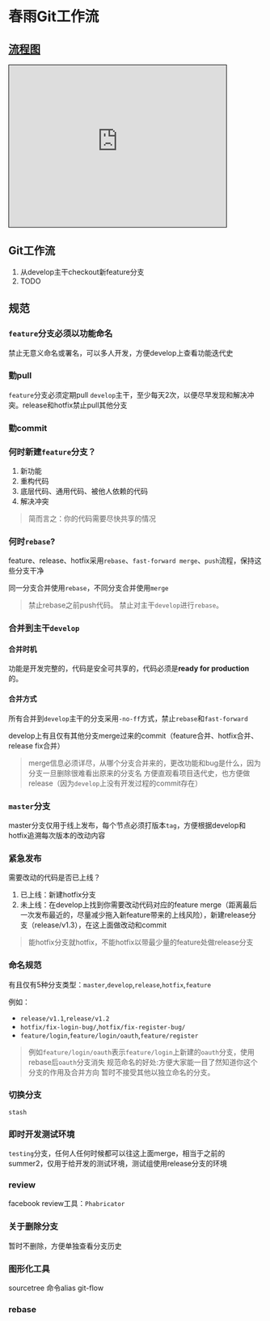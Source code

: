 # 春雨Git工作流

## [流程图](http://www.processon.com/diagraming/546893f0e4b054d6db9ebc1c)

<iframe id="embed_dom" name="embed_dom" frameborder="0" style="border:1px solid #000;display:block;width:430px; height:320px;" src="http://www.processon.com/embed/546893f0e4b054d6db9ebc1c"></iframe>

## Git工作流
1. 从develop主干checkout新feature分支
2. TODO



## 规范

### `feature`分支必须以功能命名
禁止无意义命名或署名，可以多人开发，方便develop上查看功能迭代史

### 勤pull
`feature`分支必须定期pull `develop`主干，至少每天2次，以便尽早发现和解决冲突。release和hotfix禁止pull其他分支

### 勤commit

### 何时新建`feature`分支？
1. 新功能
2. 重构代码
3. 底层代码、通用代码、被他人依赖的代码
4. 解决冲突

>简而言之：你的代码需要尽快共享的情况

### 何时`rebase`?
feature、release、hotfix采用`rebase`、`fast-forward merge`、`push`流程，保持这些分支干净

同一分支合并使用`rebase`，不同分支合并使用`merge`

>禁止rebase之前push代码。
>禁止对主干`develop`进行`rebase`。

### 合并到主干`develop`
#### 合并时机
功能是开发完整的，代码是安全可共享的，代码必须是**ready for production**的。

#### 合并方式
所有合并到`develop`主干的分支采用`-no-ff`方式，禁止`rebase`和`fast-forward`

develop上有且仅有其他分支merge过来的commit（feature合并、hotfix合并、release fix合并）
>merge信息必须详尽，从哪个分支合并来的，更改功能和bug是什么，因为分支一旦删除很难看出原来的分支名
>方便直观看项目迭代史，也方便做release（因为`develop`上没有开发过程的commit存在）

### `master`分支
master分支仅用于线上发布，每个节点必须打版本`tag`，方便根据develop和hotfix追溯每次版本的改动内容

### 紧急发布
需要改动的代码是否已上线？
1. 已上线：新建hotfix分支
2. 未上线：在develop上找到你需要改动代码对应的feature merge（距离最后一次发布最近的，尽量减少拖入新feature带来的上线风险），新建release分支（release/v1.3），在这上面做改动和commit
>能hotfix分支就hotfix，不能hotfix以带最少量的feature处做release分支

### 命名规范
有且仅有5种分支类型：`master`,`develop`,`release`,`hotfix`,`feature`

例如：
* `release/v1.1`,`release/v1.2` 
* `hotfix/fix-login-bug/`,`hotfix/fix-register-bug/`
* `feature/login`,`feature/login/oauth`,`feature/register`

>例如`feature/login/oauth`表示`feature/login`上新建的`oauth`分支，使用rebase后`oauth`分支消失
>规范命名的好处:方便大家能一目了然知道你这个分支的作用及合并方向
>暂时不接受其他以独立命名的分支。

### 切换分支
`stash`

### 即时开发测试环境
`testing`分支，任何人任何时候都可以往这上面merge，相当于之前的summer2，仅用于给开发的测试环境，测试组使用release分支的环境

### review
facebook review工具：`Phabricator`

### 关于删除分支
暂时不删除，方便单独查看分支历史

### 图形化工具
sourcetree
命令alias
git-flow

### rebase
